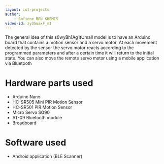 ```yaml
---
layout: iot-projects
author:
    - Sofiene BEN KHEMIS
video-id: zy3GuaxF_mI
---    
```


The general idea of this s0wyBh1Ag1tUmall model is to have an Arduino board that contains a motion sensor and a servo motor.
At each movement detected by the sensor the servo motor reacts according to the programmed parameters and after a certain time it will return to the initial state.
You can also move the remote servo motor using a mobile application via Bluetooth

# Hardware parts used
* Arduino Nano
* HC-SR505 Mini PIR Motion Sensor
* HC-SR501 PIR Motion Sensor
* Micro Servo SG90
* AT-09 Bluetooth module
* Breadboard

# Software used 
* Android application (BLE Scanner)
